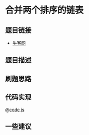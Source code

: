 # 合并两个排序的链表

## 题目链接

- [牛客网]()

## 题目描述

## 刷题思路

## 代码实现

@[code js](@code/algorithm/sword-point/链表/merge.js)

## 一些建议
